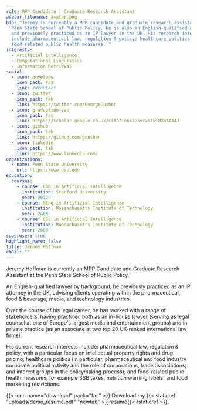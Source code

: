 ```yaml
---
role: MPP Candidate | Graduate Research Assistant
avatar_filename: avatar.png
bio: "Jeremy is currently a MPP candidate and graduate research assistant at the
  Penn State School of Public Policy. He is also an English-qualified attorney,
  and previously practiced as an IP lawyer in the UK. His research interests
  include pharmaceutical law, regulation & policy; healthcare politics; and
  food-related public health measures. "
interests:
  - Artificial Intelligence
  - Computational Linguistics
  - Information Retrieval
social:
  - icon: envelope
    icon_pack: fas
    link: /#contact
  - icon: twitter
    icon_pack: fab
    link: https://twitter.com/GeorgeCushen
  - icon: graduation-cap
    icon_pack: fas
    link: https://scholar.google.co.uk/citations?user=sIwtMXoAAAAJ
  - icon: github
    icon_pack: fab
    link: https://github.com/gcushen
  - icon: linkedin
    icon_pack: fab
    link: https://www.linkedin.com/
organizations:
  - name: Penn State University
    url: https://www.psu.edu
education:
  courses:
    - course: PhD in Artificial Intelligence
      institution: Stanford University
      year: 2012
    - course: MEng in Artificial Intelligence
      institution: Massachusetts Institute of Technology
      year: 2009
    - course: BSc in Artificial Intelligence
      institution: Massachusetts Institute of Technology
      year: 2008
superuser: true
highlight_name: false
title: Jeremy Hoffman
email: ""
---
```

Jeremy Hoffman is currently an MPP Candidate and Graduate Research Assistant at the Penn State School of Public Policy. 

An English-qualified lawyer by background, he previously practiced as an IP attorney in the UK, advising clients operating within the pharmaceutical, food & beverage, media, and technology industries.

Over the course of his legal career, he has worked with a range of stakeholders, having practiced both as an in-house lawyer (serving as legal counsel at one of Europe's largest media and entertainment groups) and in private practice (as an associate at two top 20 UK-ranked international law firms).

His current research interests include: pharmaceutical law, regulation & policy, with a particular focus on intellectual property rights and drug pricing; healthcare politics (in particular, pharmaceutical and food industry corporate political activity and the role of corporations, trade associations, and interest groups in the policymaking process); and food-related public health measures, for example SSB taxes, nutrition warning labels, and food marketing restrictions.

{{< icon name="download" pack="fas" >}} Download my {{< staticref "uploads/demo_resume.pdf" "newtab" >}}resumé{{< /staticref >}}.